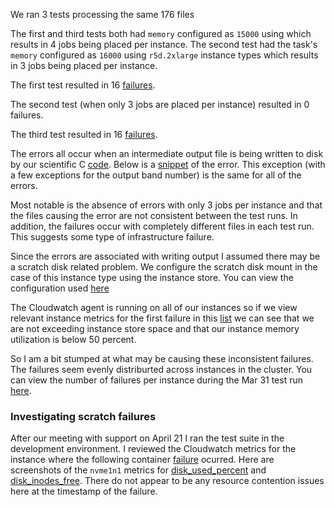We ran 3 tests processing the same 176 files

The first and third tests both had `memory` configured as `15000` using which results in 4 jobs being placed per instance.
The second test had the task's `memory` configured as `16000` using `r5d.2xlarge` instance types which results in 3 jobs being placed per instance.

The first test resulted in 16 [failures](Mar_29_S30_error_details.csv).

The second test (when only 3 jobs are placed per instance) resulted in 0 failures.

The third test resulted in 16 [failures](Mar_31_S30_error_details.csv).

The errors all occur when an intermediate output file is being written to disk by our scientific C [code](https://github.com/NASA-IMPACT/espa-product-formatter/blob/v3.0.2/raw_binary/io_libs/raw_binary_io.c#L99-L125/).  Below is a [snippet](Mar_29_S30_log_snippet.csv) of the error.  This exception (with a few exceptions for the output band number) is the same for all of the errors.

Most notable is the absence of errors with only 3 jobs per instance and that the files causing the error are not consistent between the test runs.  In addition, the failures occur with completely different files in each test run.  This suggests some type of infrastructure failure.

Since the errors are associated with writing output I assumed there may be a scratch disk related problem.  We configure the scratch disk mount in the case of this instance type using the instance store.  You can view the configuration used [here](userdata.txt)

The Cloudwatch agent is running on all of our instances so if we view relevant instance metrics for the first failure in this [list](Mar_31_S30_error_details.csv) we can see that we are not exceeding instance store space and that our instance memory utilization is below 50 percent.

So I am a bit stumped at what may be causing these inconsistent failures.  The failures seem evenly distriburted across instances in the cluster.  You can view the number of failures per instance during the Mar 31 test run [here](Mar_31_S30_container_failures.csv).

### Investigating scratch failures
After our meeting with support on April 21 I ran the test suite in the development environment.  I reviewed the Cloudwatch metrics for the instance where the following container [failure](failure_log_timestamps.csv) ocurred.  Here are screenshots of the `nvme1n1` metrics for [disk_used_percent](failure_scratch_disk_used.png) and [disk_inodes_free](failure_scratch_inodes.png). There do not appear to be any resource contention issues here at the timestamp of the failure.
